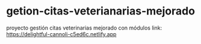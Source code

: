 # getion-citas-veterianarias-mejorado
proyecto gestión citas veterinarias mejorado con módulos
link: https://delightful-cannoli-c5ed6c.netlify.app
